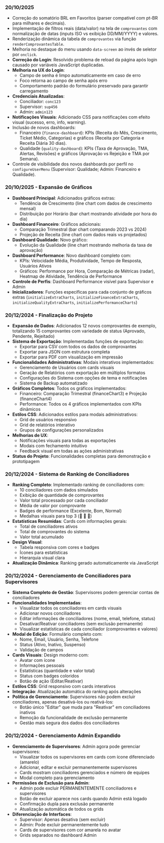 ### 20/10/2025

- Correção do somatório BRL em Favoritos (parser compatível com pt-BR para milhares e decimais).
- Implementação de filtros reais (data/valor) na tela de `comprovantes` com normalização de datas (inputs ISO vs exibição DD/MM/YYYY) e valores.
- Renderização dinâmica da tabela de `comprovantes` via função `renderComprovantesTable`.
- Melhoria no destaque do menu usando `data-screen` ao invés de seletor por `onclick`.
- **Correção do Login**: Resolvido problema de reload da página após login causado por variáveis JavaScript duplicadas.
- **Melhoria na UX do Login**: 
  - Campo de senha é limpo automaticamente em caso de erro
  - Foco retorna ao campo de senha após erro
  - Comportamento padrão do formulário preservado para garantir carregamento
- **Credenciais Atualizadas**: 
  - Conciliador: `conc123`
  - Supervisor: `sup456`
  - Admin: `admin123`
- **Notificações Visuais**: Adicionado CSS para notificações com efeito visual (sucesso, erro, info, warning).
- Inclusão de novos dashboards:
  - Financeiro (`finance-dashboard`): KPIs (Receita do Mês, Crescimento, Ticket Médio, Categorias) e gráficos (Receita por Categoria e Receita Diária 30 dias).
  - Qualidade (`quality-dashboard`): KPIs (Taxa de Aprovação, TMA, Alertas, Revisões) e gráficos (Aprovação vs Rejeição e TMA por Semana).
- Controle de visibilidade dos novos dashboards por perfil no `configureUserMenu` (Supervisor: Qualidade; Admin: Financeiro e Qualidade).

### 20/10/2025 - Expansão de Gráficos

- **Dashboard Principal**: Adicionados gráficos extras:
  - Tendência de Crescimento (line chart com dados de crescimento mensal)
  - Distribuição por Horário (bar chart mostrando atividade por hora do dia)
- **Dashboard Financeiro**: Gráficos adicionais:
  - Comparação Trimestral (bar chart comparando 2023 vs 2024)
  - Projeção de Receita (line chart com dados reais vs projetados)
- **Dashboard Qualidade**: Novo gráfico:
  - Evolução da Qualidade (line chart mostrando melhoria da taxa de aprovação)
- **Dashboard Performance**: Novo dashboard completo com:
  - KPIs: Velocidade Média, Produtividade, Tempo de Resposta, Usuários Ativos
  - Gráficos: Performance por Hora, Comparação de Métricas (radar), Heatmap de Atividade, Tendência de Performance
- **Controle de Perfis**: Dashboard Performance visível para Supervisor e Admin
- **Inicializadores**: Funções específicas para cada conjunto de gráficos extras (`initializeExtraCharts`, `initializeFinanceExtraCharts`, `initializeQualityExtraCharts`, `initializePerformanceCharts`)

### 20/12/2024 - Finalização do Projeto

- **Expansão de Dados**: Adicionados 12 novos comprovantes de exemplo, totalizando 15 comprovantes com variedade de status (Aprovado, Pendente, Rejeitado)
- **Sistema de Exportação**: Implementadas funções de exportação:
  - Exportar para CSV com todos os dados de comprovantes
  - Exportar para JSON com estrutura completa
  - Exportar para PDF com visualização em impressão
- **Funcionalidades Administrativas**: Modais interativos implementados:
  - Gerenciamento de Usuários com cards visuais
  - Geração de Relatórios com exportação em múltiplos formatos
  - Configurações do Sistema com opções de tema e notificações
  - Sistema de Backup automatizado
- **Gráficos Completos**: Todos os gráficos implementados:
  - Financeiro: Comparação Trimestral (financeChart3) e Projeção (financeChart4)
  - Performance: Todos os 4 gráficos implementados com KPIs dinâmicos
- **Estilos CSS**: Adicionados estilos para modais administrativos:
  - Grid de usuários responsivo
  - Grid de relatórios interativo
  - Grupos de configurações personalizados
- **Melhorias de UX**:
  - Notificações visuais para todas as exportações
  - Modais com fechamento intuitivo
  - Feedback visual em todas as ações administrativas
- **Status do Projeto**: Funcionalidades completas para demonstração e prototipagem

### 20/12/2024 - Sistema de Ranking de Conciliadores

- **Ranking Completo**: Implementado ranking de conciliadores com:
  - 10 conciliadores com dados simulados
  - Exibição de quantidade de comprovantes
  - Valor total processado por cada conciliador
  - Média de valor por comprovante
  - Badges de performance (Excelente, Bom, Normal)
  - Medalhas visuais para top 3 (🥇 🥈 🥉)
- **Estatísticas Resumidas**: Cards com informações gerais:
  - Total de conciliadores ativos
  - Total de comprovantes do sistema
  - Valor total acumulado
- **Design Visual**: 
  - Tabela responsiva com cores e badges
  - Ícones para estatísticas
  - Hierarquia visual clara
- **Atualização Dinâmica**: Ranking gerado automaticamente via JavaScript

### 20/12/2024 - Gerenciamento de Conciliadores para Supervisores

- **Sistema Completo de Gestão**: Supervisores podem gerenciar contas de conciliadores
- **Funcionalidades Implementadas**:
  - Visualizar todos os conciliadores em cards visuais
  - Adicionar novos conciliadores
  - Editar informações de conciliadores (nome, email, telefone, status)
  - Desativar/Reativar conciliadores (sem exclusão permanente)
  - Visualizar estatísticas de cada conciliador (comprovantes e valores)
- **Modal de Edição**: Formulário completo com:
  - Nome, Email, Usuário, Senha, Telefone
  - Status (Ativo, Inativo, Suspenso)
  - Validação de campos
- **Cards Visuais**: Design moderno com:
  - Avatar com ícone
  - Informações pessoais
  - Estatísticas (quantidade e valor total)
  - Status com badges coloridos
  - Botão de ação (Editar/Reativar)
- **Estilos CSS**: Grid responsivo com cards interativos
- **Integração**: Atualização automática do ranking após alterações
- **Política de Gerenciamento**: Supervisores não podem excluir conciliadores, apenas desativá-los ou reativá-los:
  - Botão único "Editar" que muda para "Reativar" em conciliadores inativos
  - Remoção da funcionalidade de exclusão permanente
  - Gestão mais segura dos dados dos conciliadores

### 20/12/2024 - Gerenciamento Admin Expandido

- **Gerenciamento de Supervisores**: Admin agora pode gerenciar supervisores:
  - Visualizar todos os supervisores em cards com ícone diferenciado (amarelo)
  - Adicionar, editar e excluir permanentemente supervisores
  - Cards mostram conciliadores gerenciados e número de equipes
  - Modal completo para gerenciamento
- **Permissões de Exclusão para Admin**:
  - Admin pode excluir PERMANENTEMENTE conciliadores e supervisores
  - Botão de excluir aparece nos cards quando Admin está logado
  - Confirmação dupla para exclusão permanente
  - Atualização automática de todos os grids
- **Diferenciação de Interfaces**:
  - Supervisor: Apenas desativa (sem excluir)
  - Admin: Pode excluir permanentemente tudo
  - Cards de supervisores com cor amarela no avatar
  - Grids separados no dashboard Admin


